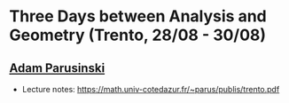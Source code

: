 # Three Days between Analysis and Geometry (Trento, 28/08 - 30/08)

## [Adam Parusinski](https://math.univ-cotedazur.fr/~parus/)

- Lecture notes: https://math.univ-cotedazur.fr/~parus/publis/trento.pdf
